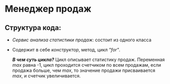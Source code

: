 # Менеджер продаж
## Структура кода:
- *Сервис анализа статистики продаж*: состоит из одного класса
- Содержит в себе *конструктор*, метод, цикл *"for"*.

  ***В чем суть цикла?***
Цикл описывает статистику продаж. Переменная *max* равна -1, 
цикл проходится счетчиком по всем продажам, если продажа больше, 
чем *max*, то значение продажи присваивается *max*, и счетчик увеличивается.